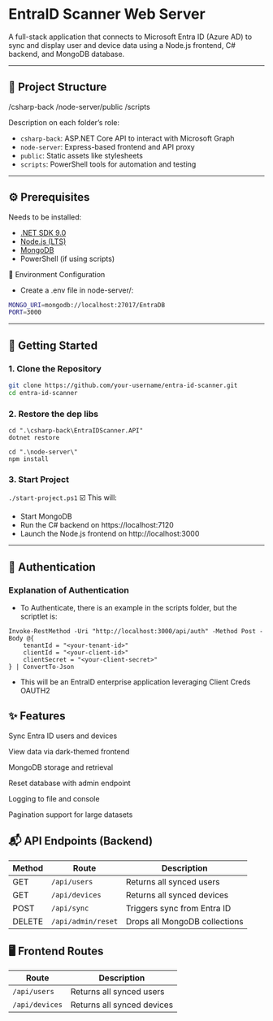 # EntraID Scanner Web Server

A full-stack application that connects to Microsoft Entra ID (Azure AD) to sync and display user and device data using a Node.js frontend, C# backend, and MongoDB database.

---

## 📁 Project Structure

/csharp-back 
/node-server/public 
/scripts


Description on each folder’s role:
- `csharp-back`: ASP.NET Core API to interact with Microsoft Graph
- `node-server`: Express-based frontend and API proxy
- `public`: Static assets like stylesheets
- `scripts`: PowerShell tools for automation and testing

---

## ⚙️ Prerequisites

Needs to be installed:
- [.NET SDK 9.0](https://dotnet.microsoft.com/)
- [Node.js (LTS)](https://nodejs.org/)
- [MongoDB](https://www.mongodb.com/)
- PowerShell (if using scripts)

📂 Environment Configuration
- Create a .env file in node-server/:
```bash
MONGO_URI=mongodb://localhost:27017/EntraDB
PORT=3000
```

---

## 🚀 Getting Started

### 1. Clone the Repository

```bash
git clone https://github.com/your-username/entra-id-scanner.git
cd entra-id-scanner
```

### 2. Restore the dep libs
```pwsh
cd ".\csharp-back\EntraIDScanner.API"
dotnet restore
```
```pwsh
cd ".\node-server\"
npm install
```

### 3. Start Project
```./start-project.ps1```
☑️ This will:
- Start MongoDB
- Run the C# backend on https://localhost:7120
- Launch the Node.js frontend on http://localhost:3000

---

## 🔐 Authentication

### Explanation of Authentication
- To Authenticate, there is an example in the scripts folder, but the scriptlet is:
```pwsh
Invoke-RestMethod -Uri "http://localhost:3000/api/auth" -Method Post -Body @{
    tenantId = "<your-tenant-id>"
    clientId = "<your-client-id>"
    clientSecret = "<your-client-secret>"
} | ConvertTo-Json
```
- This will be an EntraID enterprise application leveraging Client Creds OAUTH2

## ✨ Features
 Sync Entra ID users and devices

 View data via dark-themed frontend

 MongoDB storage and retrieval

 Reset database with admin endpoint

 Logging to file and console

 Pagination support for large datasets

## 📬 API Endpoints (Backend)

| Method | Route               | Description                  |
|--------|---------------------|------------------------------|
| GET    | `/api/users`        | Returns all synced users     |
| GET    | `/api/devices`      | Returns all synced devices   |
| POST   | `/api/sync`         | Triggers sync from Entra ID  |
| DELETE | `/api/admin/reset`  | Drops all MongoDB collections|

## 🖥️ Frontend Routes

 Route                | Description                  |
|---------------------|------------------------------|
| `/api/users`        | Returns all synced users     |
| `/api/devices`      | Returns all synced devices   |

